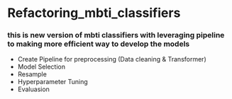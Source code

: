 # Refactoring_mbti_classifiers

### this is new version of mbti classifiers with leveraging pipeline to making more efficient way to develop the models
- Create Pipeline for preprocessing (Data cleaning & Transformer)
- Model Selection
- Resample
- Hyperparameter Tuning
- Evaluasion

